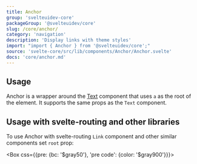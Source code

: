 ```yaml
---
title: Anchor
group: 'svelteuidev-core'
packageGroup: '@svelteuidev/core'
slug: /core/anchor/
category: 'navigation'
description: 'Display links with theme styles'
import: "import { Anchor } from '@svelteuidev/core';"
source: 'svelte-core/src/lib/components/Anchor/Anchor.svelte'
docs: 'core/anchor.md'
---
```


<script>
    import { Demo, AnchorDemos } from '@svelteuidev/demos';
    import { Prism } from '@svelteuidev/prism';
    import { Box } from '@svelteuidev/core';
    import { Heading } from 'components';

    const routing = `
<script>
    import { Link } from "svelte-routing";
    import { Anchor } from '@svelteuidev/core';
<\/script>

<Anchor root={Link} to="/">
    Svelte router link
<\/Anchor>
    `;
</script>

<Heading />

## Usage

Anchor is a wrapper around the [Text](core/text.md) component that uses `a` as the root of the element. It supports the same props as the `Text` component.

<Demo demo={AnchorDemos.usage} />

## Usage with svelte-routing and other libraries

To use Anchor with svelte-routing `Link` component and other similar components set `root` prop:

<Box css={{pre: {bc: '$gray50'}, 'pre code': {color: '$gray900'}}}>
    <Prism language='svelte' code={routing} />
</Box>